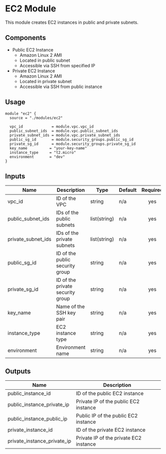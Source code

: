 # EC2 Module

This module creates EC2 instances in public and private subnets.

## Components

- Public EC2 Instance
  - Amazon Linux 2 AMI
  - Located in public subnet
  - Accessible via SSH from specified IP
- Private EC2 Instance
  - Amazon Linux 2 AMI
  - Located in private subnet
  - Accessible via SSH from public instance

## Usage

```hcl
module "ec2" {
  source = "./modules/ec2"

  vpc_id             = module.vpc.vpc_id
  public_subnet_ids  = module.vpc.public_subnet_ids
  private_subnet_ids = module.vpc.private_subnet_ids
  public_sg_id       = module.security_groups.public_sg_id
  private_sg_id      = module.security_groups.private_sg_id
  key_name          = "your-key-name"
  instance_type     = "t2.micro"
  environment       = "dev"
}
```

## Inputs

| Name | Description | Type | Default | Required |
|------|-------------|------|---------|:--------:|
| vpc_id | ID of the VPC | string | n/a | yes |
| public_subnet_ids | IDs of the public subnets | list(string) | n/a | yes |
| private_subnet_ids | IDs of the private subnets | list(string) | n/a | yes |
| public_sg_id | ID of the public security group | string | n/a | yes |
| private_sg_id | ID of the private security group | string | n/a | yes |
| key_name | Name of the SSH key pair | string | n/a | yes |
| instance_type | EC2 instance type | string | n/a | yes |
| environment | Environment name | string | n/a | yes |

## Outputs

| Name | Description |
|------|-------------|
| public_instance_id | ID of the public EC2 instance |
| public_instance_private_ip | Private IP of the public EC2 instance |
| public_instance_public_ip | Public IP of the public EC2 instance |
| private_instance_id | ID of the private EC2 instance |
| private_instance_private_ip | Private IP of the private EC2 instance | 